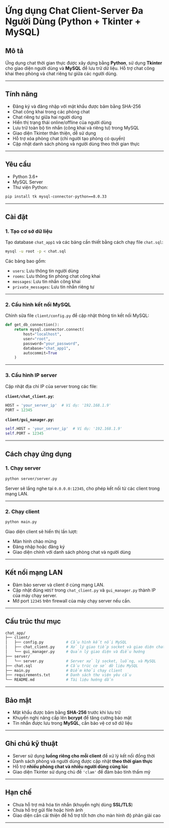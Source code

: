 
# Ứng dụng Chat Client-Server Đa Người Dùng (Python + Tkinter + MySQL)

## Mô tả

Ứng dụng chat thời gian thực được xây dựng bằng **Python**, sử dụng **Tkinter** cho giao diện người dùng và **MySQL** để lưu trữ dữ liệu. Hỗ trợ chat công khai theo phòng và chat riêng tư giữa các người dùng.

---

## Tính năng

- Đăng ký và đăng nhập với mật khẩu được băm bằng SHA-256  
- Chat công khai trong các phòng chat  
- Chat riêng tư giữa hai người dùng  
- Hiển thị trạng thái online/offline của người dùng  
- Lưu trữ toàn bộ tin nhắn (công khai và riêng tư) trong MySQL  
- Giao diện Tkinter thân thiện, dễ sử dụng  
- Hỗ trợ xóa phòng chat (chỉ người tạo phòng có quyền)  
- Cập nhật danh sách phòng và người dùng theo thời gian thực  

---

## Yêu cầu

- Python 3.6+
- MySQL Server
- Thư viện Python:

```bash
pip install tk mysql-connector-python==8.0.33
````

---

## Cài đặt

### 1. Tạo cơ sở dữ liệu

Tạo database `chat_app1` và các bảng cần thiết bằng cách chạy file `chat.sql`:

```bash
mysql -u root -p < chat.sql
```

Các bảng bao gồm:

* `users`: Lưu thông tin người dùng
* `rooms`: Lưu thông tin phòng chat công khai
* `messages`: Lưu tin nhắn công khai
* `private_messages`: Lưu tin nhắn riêng tư

---

### 2. Cấu hình kết nối MySQL

Chỉnh sửa file `client/config.py` để cập nhật thông tin kết nối MySQL:

```python
def get_db_connection():
    return mysql.connector.connect(
        host="localhost",
        user="root",
        password="your_password",
        database="chat_app1",
        autocommit=True
    )
```

---

### 3. Cấu hình IP server

Cập nhật địa chỉ IP của server trong các file:

**`client/chat_client.py`:**

```python
HOST = 'your_server_ip'  # Ví dụ: '192.168.1.9'
PORT = 12345
```

**`client/gui_manager.py`:**

```python
self.HOST = 'your_server_ip'  # Ví dụ: '192.168.1.9'
self.PORT = 12345
```

---

## Cách chạy ứng dụng

### 1. Chạy server

```bash
python server/server.py
```

Server sẽ lắng nghe tại `0.0.0.0:12345`, cho phép kết nối từ các client trong mạng LAN.

---

### 2. Chạy client

```bash
python main.py
```

Giao diện client sẽ hiển thị lần lượt:

* Màn hình chào mừng
* Đăng nhập hoặc đăng ký
* Giao diện chính với danh sách phòng chat và người dùng

---

## Kết nối mạng LAN

* Đảm bảo server và client ở cùng mạng LAN.
* Cập nhật đúng `HOST` trong `chat_client.py` và `gui_manager.py` thành IP của máy chạy server.
* Mở port `12345` trên firewall của máy chạy server nếu cần.

---

## Cấu trúc thư mục

```bash
chat_app/
├── client/
│   ├── config.py          # Cấu hình kết nối MySQL
│   ├── chat_client.py     # Xử lý giao tiếp socket và giao diện chat
│   └── gui_manager.py     # Quản lý giao diện và điều hướng
├── server/
│   └── server.py          # Server xử lý socket, luồng, và MySQL
├── chat.sql               # Cấu trúc cơ sở dữ liệu MySQL
├── main.py                # Điểm khởi chạy client
├── requirements.txt       # Danh sách thư viện yêu cầu
└── README.md              # Tài liệu hướng dẫn
```

---

## Bảo mật

* Mật khẩu được băm bằng **SHA-256** trước khi lưu trữ
* Khuyến nghị nâng cấp lên **bcrypt** để tăng cường bảo mật
* Tin nhắn được lưu trong **MySQL**, cần bảo vệ cơ sở dữ liệu

---

## Ghi chú kỹ thuật

* Server sử dụng **luồng riêng cho mỗi client** để xử lý kết nối đồng thời
* Danh sách phòng và người dùng được cập nhật **theo thời gian thực**
* Hỗ trợ **nhiều phòng chat và nhiều người dùng cùng lúc**
* Giao diện Tkinter sử dụng chủ đề `'clam'` để đảm bảo tính thẩm mỹ

---

## Hạn chế

* Chưa hỗ trợ mã hóa tin nhắn (khuyến nghị dùng **SSL/TLS**)
* Chưa hỗ trợ gửi file hoặc hình ảnh
* Giao diện cần cải thiện để hỗ trợ tốt hơn cho màn hình độ phân giải cao

---


